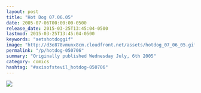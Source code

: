 ```yaml
---
layout: post
title: "Hot Dog 07.06.05"
date: 2005-07-06T00:00:00-0500
release_date: 2015-03-25T13:45:04-0500
lastmod: 2015-03-25T13:45:04-0500
keywords: "aetshotdoggif"
image: "http://d3e878vmunx8cm.cloudfront.net/assets/hotdog_07_06_05.gif"
permalink: "/p/hotdog-050706"
summary: "Originally published Wednesday July, 6th 2005"
category: comics
hashtag: "#axisofstevil_hotdog-050706"
---
```


![](http://d3e878vmunx8cm.cloudfront.net/assets/hotdog_07_06_05.gif)
